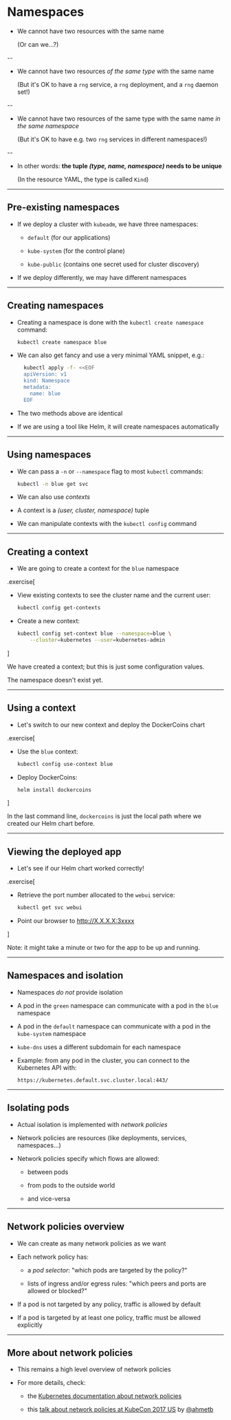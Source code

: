 # Namespaces

- We cannot have two resources with the same name

  (Or can we...?)

--

- We cannot have two resources *of the same type* with the same name

  (But it's OK to have a `rng` service, a `rng` deployment, and a `rng` daemon set!)

--

- We cannot have two resources of the same type with the same name *in the same namespace*

  (But it's OK to have e.g. two `rng` services in different namespaces!)

--

- In other words: **the tuple *(type, name, namespace)* needs to be unique**

  (In the resource YAML, the type is called `Kind`)

---

## Pre-existing namespaces

- If we deploy a cluster with `kubeadm`, we have three namespaces:

  - `default` (for our applications)

  - `kube-system` (for the control plane)

  - `kube-public` (contains one secret used for cluster discovery)

- If we deploy differently, we may have different namespaces

---

## Creating namespaces

- Creating a namespace is done with the `kubectl create namespace` command:
  ```bash
  kubectl create namespace blue
  ```

- We can also get fancy and use a very minimal YAML snippet, e.g.:
  ```bash
	kubectl apply -f- <<EOF
	apiVersion: v1
	kind: Namespace
	metadata:
	  name: blue
	EOF
  ```

- The two methods above are identical

- If we are using a tool like Helm, it will create namespaces automatically

---

## Using namespaces

- We can pass a `-n` or `--namespace` flag to most `kubectl` commands:
  ```bash
  kubectl -n blue get svc
  ```

- We can also use *contexts*

- A context is a *(user, cluster, namespace)* tuple

- We can manipulate contexts with the `kubectl config` command

---

## Creating a context

- We are going to create a context for the `blue` namespace

.exercise[

- View existing contexts to see the cluster name and the current user:
  ```bash
  kubectl config get-contexts
  ```

- Create a new context:
  ```bash
  kubectl config set-context blue --namespace=blue \
      --cluster=kubernetes --user=kubernetes-admin
  ```

]

We have created a context; but this is just some configuration values.

The namespace doesn't exist yet.

---

## Using a context

- Let's switch to our new context and deploy the DockerCoins chart

.exercise[

- Use the `blue` context:
  ```bash
  kubectl config use-context blue
  ```

- Deploy DockerCoins:
  ```bash
  helm install dockercoins
  ```

]

In the last command line, `dockercoins` is just the local path where
we created our Helm chart before.

---

## Viewing the deployed app

- Let's see if our Helm chart worked correctly!

.exercise[

- Retrieve the port number allocated to the `webui` service:
  ```bash
  kubectl get svc webui
  ```

- Point our browser to http://X.X.X.X:3xxxx

]

Note: it might take a minute or two for the app to be up and running.

---

## Namespaces and isolation

- Namespaces *do not* provide isolation

- A pod in the `green` namespace can communicate with a pod in the `blue` namespace

- A pod in the `default` namespace can communicate with a pod in the `kube-system` namespace

- `kube-dns` uses a different subdomain for each namespace

- Example: from any pod in the cluster, you can connect to the Kubernetes API with:

  `https://kubernetes.default.svc.cluster.local:443/`

---

## Isolating pods

- Actual isolation is implemented with *network policies*

- Network policies are resources (like deployments, services, namespaces...)

- Network policies specify which flows are allowed:

  - between pods

  - from pods to the outside world

  - and vice-versa

---

## Network policies overview

- We can create as many network policies as we want

- Each network policy has:

  - a *pod selector*: "which pods are targeted by the policy?"

  - lists of ingress and/or egress rules: "which peers and ports are allowed or blocked?"

- If a pod is not targeted by any policy, traffic is allowed by default

- If a pod is targeted by at least one policy, traffic must be allowed explicitly

---

## More about network policies

- This remains a high level overview of network policies

- For more details, check:

  - the [Kubernetes documentation about network policies](https://kubernetes.io/docs/concepts/services-networking/network-policies/)

  - this [talk about network policies at KubeCon 2017 US](https://www.youtube.com/watch?v=3gGpMmYeEO8) by [@ahmetb](https://twitter.com/ahmetb)
